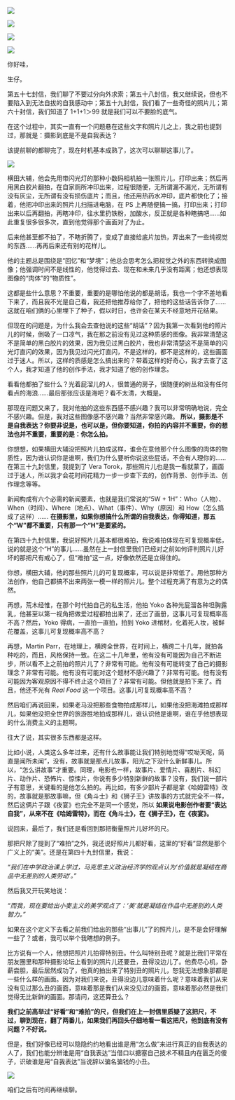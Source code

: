 [![](https://static001.geekbang.org/resource/image/25/e6/259f6afc3aaed4484dfd9386f406bfe6.jpg?wh=750x360)](http://time.geekbang.org/column/article/515707)

[![](https://static001.geekbang.org/resource/image/b3/d5/b39b1eaec417f140759d18415a6fabd5.jpg?wh=750x360)](http://time.geekbang.org/column/article/515727)

[![](https://static001.geekbang.org/resource/image/3d/00/3dce9b6b2f920c30e9b3a1b4ac429200.jpg?wh=750x360)](http://time.geekbang.org/column/article/517492)

[![](https://static001.geekbang.org/resource/image/6b/b2/6bf0e7e095e453ed7877ba53571842b2.jpg?wh=750x360)](http://time.geekbang.org/column/article/518417)

你好哇，

生仔。

第五十七封信，我们聊了不要过分向外求索；第五十八封信，我又继续说，但也不要陷入到无法自拔的自我感动中；第五十九封信，我们看了一些奇怪的照片儿；第六十封信，我们知道了 1+1+1＞99 就是我们可以不要脸的底气。

在这个过程中，其实一直有一个问题悬在这些文字和照片儿之上，我之前也提到过，那就是：摄影到底是不是自我表达？

该提前聊的都聊完了，现在时机基本成熟了，这次可以聊聊这事儿了。

![](https://static001.geekbang.org/resource/image/39/7e/39e09cf562413704d461e4d01f8a767e.jpg?wh=2456x1202)

横田大辅，他会先用带闪光灯的那种小数码相机拍一张照片儿，打印出来；然后再用黑白胶片翻拍，在自家厕所冲印出来，过程很随便，无所谓漏不漏光，无所谓有没有灰尘，无所谓有没有损伤底片；而且，他还用热药水冲印，底片都快化了；接着，他把冲印出来的照片儿扫描进电脑，在 PS 上再随便搞一搞，打印出来；打印出来以后再翻拍，再瞎冲印，往水里扔铁粉，加酸水，反正就是各种瞎搞吧……如此重复很多很多次，直到他觉得那个画面对了为止。

后来他甚至都不拍了，不瞎折腾了，变成了直接给底片加热，弄出来了一些纯视觉的东西……再再后来还有别的花样儿。

他的主题总是围绕是“回忆”和“梦境”；他总会思考怎么把视觉之外的东西转换成图像；他强调时间不是线性的，他觉得过去、现在和未来几乎没有距离；他还想表现图像的“肉体”的“物质性”。

这都是些什么意思？不重要，重要的是哪怕他说的都是胡话，我也一个字不差地看下来了，而且我不光是自己看，我还把他推荐给你了，把他的这些话告诉你了……这就在咱们俩的心里埋下了种子，假以时日，也许会在某天不经意地开花结果。

但现在的问题是，为什么我会去查他说的这些“胡话”？因为我第一次看到他的照片儿的时候，倒吸了一口凉气，我在那之前没有见过这种质感的图像。我非常清楚这不是简单的黑白胶片的效果，因为我见过黑白胶片，我也非常清楚这不是简单的闪光灯直闪的效果，因为我见过闪光灯直闪，不是这样的，都不是这样的，这些画面过于迷人。所以，这样的质感是怎么搞出来的？带着这样的好奇心，我才去查了这个人，我才知道了他的创作手法，我才知道了他的创作理念。

看看他都拍了些什么？光着屁溜儿的人，很普通的房子，很随便的树丛和没有任何看点的海浪……最后那张应该是海吧？看不太清，大概是。

那现在问题又来了，我对他拍的这些东西感不感兴趣？我可以非常明确地说，完全不感兴趣。但是，我对这些图像感不感兴趣？当然非常感兴趣。 **所以，摄影是不是自我表达？你要非说是，也可以是，但你要知道，你拍的内容并不重要，你的想法也并不重要，重要的是：你怎么拍。**

你想想，如果横田大辅没把照片儿拍成这样，谁会在意他那个什么图像的肉体的物质性，因为谁认识你是谁啊，我们为什么要听你说这些屁话，不会有人理你的……在第三十九封信里，我提到了 Vera Torok，那些照片儿也是我一看就蒙了，画面过于迷人，所以我才会花时间花精力一步一步查下去的，创作背景、创作手法、创作理念等等。

新闻构成有六个必需的新闻要素，也就是我们常说的“5W + 1H”：Who（人物）、When（时间）、Where（地点）、What（事件）、Why（原因）和 How（怎么搞成了这样）…… **在摄影里，如果你想搞什么所谓的自我表达，你得知道，那五个“W”都不重要，只有那一个“H”是要紧的。**

在第四十九封信里，我说好照片儿基本都很难拍，我说难拍体现在可复现概率低，说的就是这个“H”的事儿……虽然在上一封信里我们已经对之前如何评判照片儿好坏的那把尺有戒心了，但“难拍”这一点，好像依然还是立得住的。

你想，横田大辅，他的那些照片儿的可复现概率，可以说是非常低了。用他那种方法创作，他自己都搞不出来两张一模一样的照片儿。整个过程充满了有意为之的偶然。

再想，荒木经惟，在那个时代拍自己的私生活，他拍 Yoko 各种光屁溜各种坦胸露乳，他甚至以第一视角把做爱过程都拍出来了，还出了画册，这事儿可复现概率高不高？然后，Yoko 得病，一直拍一直拍，拍到 Yoko 进棺材，化着死人妆，被鲜花覆盖，这事儿可复现概率高不高？

再想，Martin Parr，在地理上，横跨全世界，在时间上，横跨二十几年，就拍各种吃的，而且，风格保持一致。在这二十几年里，他有没有可能因为自己不断进步，所以看不上之前拍的照片儿了？非常有可能。他有没有可能转变了自己的摄影理念？非常有可能。他有没有可能对这个题材不感兴趣了？非常有可能。他有没有可能因为客观原因不得不终止这个项目了？非常有可能。但他就是拍下来了。而且，他还不光有 _Real Food_ 这一个项目。这事儿可复现概率高不高？

然后咱们再说回来，如果老马没把那些食物拍成那样儿，如果他没把海滩拍成那样儿，如果他没把全世界的旅游胜地拍成那样儿，谁认识他是谁啊，谁在乎他想表现的什么消费主义的主题啊。

往大了说，其实很多东西都是这样。

比如小说，人类这么多年过来，还有什么故事能让我们特别地觉得“哎呦天呢，简直是闻所未闻”，没有，故事就是那点儿故事，阳光之下没什么新鲜事儿。所以，“怎么讲故事”才重要。同理，电影也一样，故事片、爱情片、喜剧片、科幻片、动作片、恐怖片、惊悚片，你说有多少特别新鲜的故事？没有，我们说一部片子有意思，关键看的是他怎么拍的。再比如，有多少部片子都是拿《哈姆雷特》改的，故事就是那故事嘛，但《角斗士》和《狮子王》讲故事的方式就完全不一样，然后这俩片子跟《夜宴》也完全不是同一个感觉，所以 **如果说电影创作者要“表达自我”，从来不在《哈姆雷特》，而在《角斗士》，在《狮子王》，在《夜宴》。**

说回来，最后了，我们还是看回到那把衡量照片儿好坏的尺。

那把尺除了提到了“难拍”之外，我还说好照片儿都好看，这里的“好看”显然是那个广义上的“美”。还是在第四十九封信里，我说：

_“我们在中学政治课上学过，马克思主义政治经济学的观点认为‘价值就是凝结在商品中无差别的人类劳动’。”_

然后我又开玩笑地说：

_“而我，现在要给出小麥主义的美学观点了：‘美’就是凝结在作品中无差别的人类智力。”_

如果在这个定义下去看之前我们给出的那些“出事儿”了的照片儿，是不是会好理解一些了？或者，我可以举个我瞎想的例子。

比方说有一个人，他想把照片儿拍得特别丑。什么叫特别丑呢？就是比我们平常在朋友圈里和那种摄影论坛上看到的照片儿还要丑，丑得没边儿了。他费尽心机，卧薪尝胆，最后居然成功了，他真的拍出来了特别丑的照片儿，恕我无法想象那都是一些什么样的画面。因为对我们来说，丑得没边儿意味着什么呢？意味着我们从来没有见过那么丑的画面，意味着那是我们从来没见过的画面，意味着那必然是我们觉得无比新鲜的画面。那请问，这还算丑么？

**我们之前高举过“好看”和“难拍”的尺，但我们在上一封信里质疑了这把尺，不过，聊到现在，翻了两番儿，如果我们再回头仔细地看一看这把尺，他到底有没有问题？不好说。**

但是，我们好像已经可以隐隐约约地看出谁是用“怎么做”来进行真正的自我表达的人了，我们也能分辨谁是用“自我表达”当借口以搪塞自己技术不精且内在匮乏的傻子，识破谁是用“自我表达”当说辞以骗名骗钱的小丑。

![](https://static001.geekbang.org/resource/image/ec/de/ec7b909e53da689c07291315524435de.jpg?wh=1072x1072)

咱们之后有时间再继续聊。